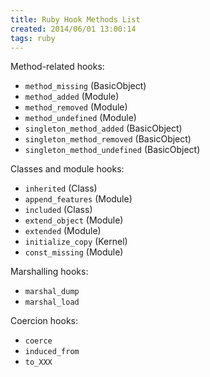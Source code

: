 ```yaml
---
title: Ruby Hook Methods List
created: 2014/06/01 13:00:14
tags: ruby
---
```


Method-related hooks:

- `method_missing` (BasicObject)
- `method_added` (Module)
- `method_removed` (Module)
- `method_undefined` (Module)
- `singleton_method_added` (BasicObject)
- `singleton_method_removed` (BasicObject)
- `singleton_method_undefined` (BasicObject)

Classes and module hooks:

- `inherited` (Class)
- `append_features` (Module)
- `included` (Class)
- `extend_object` (Module)
- `extended` (Module)
- `initialize_copy` (Kernel)
- `const_missing` (Module)

Marshalling hooks:

- `marshal_dump`
- `marshal_load`

Coercion hooks:

- `coerce`
- `induced_from`
- `to_XXX`
